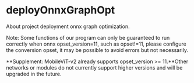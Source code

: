# deployOnnxGraphOpt

About project deployment onnx graph optimization.

Note: Some functions of our program can only be guaranteed to run correctly when onnx opset_version=11, such as opset!=11, please configure the conversion opset, it may be possible to avoid errors but not necessarily.

**Supplement: MobileViT-v2 already supports opset_version >= 11.**Other networks or modules do not currently support higher versions and will be upgraded in the future.
